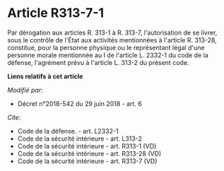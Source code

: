 # Article R313-7-1

Par dérogation aux articles R. 313-1 à R. 313-7, l'autorisation de se livrer, sous le contrôle de l'État aux activités
mentionnées à l'article R. 313-28, constitue, pour la personne physique ou le représentant légal d'une personne morale
mentionnée au I de l'article L. 2332-1 du code de la défense, l'agrément prévu à l'article L. 313-2 du présent code.

**Liens relatifs à cet article**

_Modifié par_:

  - Décret n°2018-542 du 29 juin 2018 - art. 6

_Cite_:

  - Code de la défense. - art. L2332-1
  - Code de la sécurité intérieure - art. L313-2
  - Code de la sécurité intérieure - art. R313-1 (VD)
  - Code de la sécurité intérieure - art. R313-28 (VD)
  - Code de la sécurité intérieure - art. R313-7 (VD)

